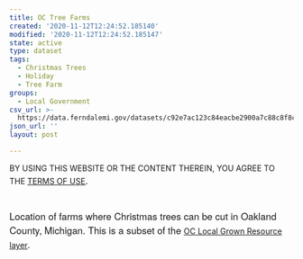 ```yaml
---
title: OC Tree Farms
created: '2020-11-12T12:24:52.185140'
modified: '2020-11-12T12:24:52.185147'
state: active
type: dataset
tags:
  - Christmas Trees
  - Holiday
  - Tree Farm
groups:
  - Local Government
csv_url: >-
  https://data.ferndalemi.gov/datasets/c92e7ac123c84eacbe2900a7c88c8f8c_10.csv?outSR=%7B%22latestWkid%22%3A3857%2C%22wkid%22%3A102100%7D
json_url: ''
layout: post

---
```

BY USING THIS WEBSITE OR THE CONTENT THEREIN, YOU AGREE TO THE <u><a href='https://www.oakgov.com/open-data-terms'>TERMS OF USE</a></u><span style='font-family:&quot;Avenir Next W01&quot;, &quot;Avenir Next W00&quot;, &quot;Avenir Next&quot;, Avenir, &quot;Helvetica Neue&quot;, Helvetica, Arial, sans-serif; font-size:17px;'>. </span><div><span style='font-family:&quot;Avenir Next W01&quot;, &quot;Avenir Next W00&quot;, &quot;Avenir Next&quot;, Avenir, &quot;Helvetica Neue&quot;, Helvetica, Arial, sans-serif; font-size:17px;'><br /></span></div><div><font face='Avenir Next W01, Avenir Next W00, Avenir Next, Avenir, Helvetica Neue, Helvetica, Arial, sans-serif'><span style='font-size: 17px;'>Location of farms where Christmas trees can be cut in Oakland County, Michigan. This is a subset of the </span></font><a href='https://oakgov.maps.arcgis.com/home/item.html?id=9e3d672c4270416cab2617253b9adb95' target='_blank'>OC Local Grown Resource layer</a><font face='Avenir Next W01, Avenir Next W00, Avenir Next, Avenir, Helvetica Neue, Helvetica, Arial, sans-serif'><span style='font-size: 17px;'>. </span></font><br /></div>
